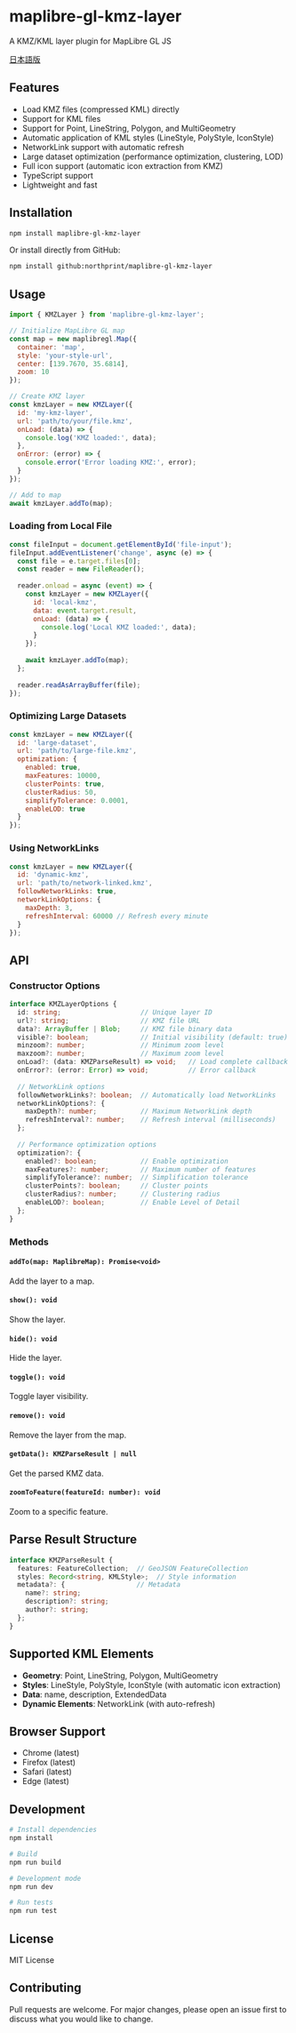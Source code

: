 # maplibre-gl-kmz-layer

A KMZ/KML layer plugin for MapLibre GL JS

[日本語版](./README.ja.md)

## Features

- Load KMZ files (compressed KML) directly
- Support for KML files
- Support for Point, LineString, Polygon, and MultiGeometry
- Automatic application of KML styles (LineStyle, PolyStyle, IconStyle)
- NetworkLink support with automatic refresh
- Large dataset optimization (performance optimization, clustering, LOD)
- Full icon support (automatic icon extraction from KMZ)
- TypeScript support
- Lightweight and fast

## Installation

```bash
npm install maplibre-gl-kmz-layer
```

Or install directly from GitHub:
```bash
npm install github:northprint/maplibre-gl-kmz-layer
```

## Usage

```javascript
import { KMZLayer } from 'maplibre-gl-kmz-layer';

// Initialize MapLibre GL map
const map = new maplibregl.Map({
  container: 'map',
  style: 'your-style-url',
  center: [139.7670, 35.6814],
  zoom: 10
});

// Create KMZ layer
const kmzLayer = new KMZLayer({
  id: 'my-kmz-layer',
  url: 'path/to/your/file.kmz',
  onLoad: (data) => {
    console.log('KMZ loaded:', data);
  },
  onError: (error) => {
    console.error('Error loading KMZ:', error);
  }
});

// Add to map
await kmzLayer.addTo(map);
```

### Loading from Local File

```javascript
const fileInput = document.getElementById('file-input');
fileInput.addEventListener('change', async (e) => {
  const file = e.target.files[0];
  const reader = new FileReader();
  
  reader.onload = async (event) => {
    const kmzLayer = new KMZLayer({
      id: 'local-kmz',
      data: event.target.result,
      onLoad: (data) => {
        console.log('Local KMZ loaded:', data);
      }
    });
    
    await kmzLayer.addTo(map);
  };
  
  reader.readAsArrayBuffer(file);
});
```

### Optimizing Large Datasets

```javascript
const kmzLayer = new KMZLayer({
  id: 'large-dataset',
  url: 'path/to/large-file.kmz',
  optimization: {
    enabled: true,
    maxFeatures: 10000,
    clusterPoints: true,
    clusterRadius: 50,
    simplifyTolerance: 0.0001,
    enableLOD: true
  }
});
```

### Using NetworkLinks

```javascript
const kmzLayer = new KMZLayer({
  id: 'dynamic-kmz',
  url: 'path/to/network-linked.kmz',
  followNetworkLinks: true,
  networkLinkOptions: {
    maxDepth: 3,
    refreshInterval: 60000 // Refresh every minute
  }
});
```

## API

### Constructor Options

```typescript
interface KMZLayerOptions {
  id: string;                    // Unique layer ID
  url?: string;                  // KMZ file URL
  data?: ArrayBuffer | Blob;     // KMZ file binary data
  visible?: boolean;             // Initial visibility (default: true)
  minzoom?: number;              // Minimum zoom level
  maxzoom?: number;              // Maximum zoom level
  onLoad?: (data: KMZParseResult) => void;   // Load complete callback
  onError?: (error: Error) => void;          // Error callback
  
  // NetworkLink options
  followNetworkLinks?: boolean;  // Automatically load NetworkLinks
  networkLinkOptions?: {
    maxDepth?: number;           // Maximum NetworkLink depth
    refreshInterval?: number;    // Refresh interval (milliseconds)
  };
  
  // Performance optimization options
  optimization?: {
    enabled?: boolean;           // Enable optimization
    maxFeatures?: number;        // Maximum number of features
    simplifyTolerance?: number;  // Simplification tolerance
    clusterPoints?: boolean;     // Cluster points
    clusterRadius?: number;      // Clustering radius
    enableLOD?: boolean;         // Enable Level of Detail
  };
}
```

### Methods

#### `addTo(map: MaplibreMap): Promise<void>`

Add the layer to a map.

#### `show(): void`

Show the layer.

#### `hide(): void`

Hide the layer.

#### `toggle(): void`

Toggle layer visibility.

#### `remove(): void`

Remove the layer from the map.

#### `getData(): KMZParseResult | null`

Get the parsed KMZ data.

#### `zoomToFeature(featureId: number): void`

Zoom to a specific feature.

## Parse Result Structure

```typescript
interface KMZParseResult {
  features: FeatureCollection;  // GeoJSON FeatureCollection
  styles: Record<string, KMLStyle>;  // Style information
  metadata?: {                  // Metadata
    name?: string;
    description?: string;
    author?: string;
  };
}
```

## Supported KML Elements

- **Geometry**: Point, LineString, Polygon, MultiGeometry
- **Styles**: LineStyle, PolyStyle, IconStyle (with automatic icon extraction)
- **Data**: name, description, ExtendedData
- **Dynamic Elements**: NetworkLink (with auto-refresh)

## Browser Support

- Chrome (latest)
- Firefox (latest)
- Safari (latest)
- Edge (latest)

## Development

```bash
# Install dependencies
npm install

# Build
npm run build

# Development mode
npm run dev

# Run tests
npm run test
```

## License

MIT License

## Contributing

Pull requests are welcome. For major changes, please open an issue first to discuss what you would like to change.
